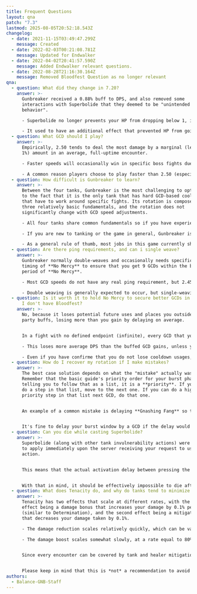 ```yaml
---
title: Frequent Questions
layout: qna
patch: "7.3"
lastmod: 2025-08-05T20:52:18.543Z
changelog:
  - date: 2021-11-15T03:49:47.299Z
    message: Created
  - date: 2022-02-03T00:21:08.781Z
    message: Updated for Endwalker
  - date: 2022-04-02T20:41:57.590Z
    message: Added Endwalker relevant questions.
  - date: 2022-08-28T21:16:30.164Z
    message: Removed Bloodfest Question as no longer relevant
qna:
  - question: What did they change in 7.20?
    answer: >-
      Gunbreaker received a 0.88% buff to DPS, and also removed some
      interactions with Superbolide that they deemed to be "unintended
      behavior".

      - Superbolide no longer prevents your HP from dropping below 1, it now only grants the impervious effect that reduces damage taken to zero (similar to Hallowed Ground). 

      - It used to have an additional effect that prevented HP from going below 1 (similar to Holmgang), which could be useful if a damage event was calculated on the player but had not yet hit them, as activating Superbolide would protect against that damage and promptly save them from dying.
  - question: What GCD should I play?
    answer: >-
      Empirically, 2.50 tends to deal the most damage by a marginal (less than
      1%) amount in an average, full-uptime encounter.

      - Faster speeds will occasionally win in specific boss fights due to the cooldown reduction permitting fight-specific cooldown usage that 2.50 cannot perform.

      - A common reason players choose to play faster than 2.50 (especially in prog) is because faster speeds are more forgiving due to their cooldown reduction and additional GCD space within **No Mercy**.
  - question: How difficult is Gunbreaker to learn?
    answer: >-
      Between the four tanks, Gunbreaker is the most challenging to optimize due
      to the fact that it is the only tank that has hard GCD-based cooldowns
      that have to work around specific fights. Its rotation is composed of
      three relatively basic fundamentals, and the rotation does not
      significantly change with GCD speed adjustments.

      - All four tanks share common fundamentals so if you have experience playing one, then Gunbreaker will not be that hard to pick up.

      - If you are new to tanking or the game in general, Gunbreaker is not significantly difficult to learn. The nuance lies primarily in optimizing.

      - As a general rule of thumb, most jobs in this game currently share some builder-spender philosophy surrounding a 60 or 120 second buff and follow principles that are similar to Gunbreaker.
  - question: Are there ping requirements, and can i single weave?
    answer: >-
      Gunbreaker normally double-weaves and occasionally needs specific usage
      timing of **No Mercy** to ensure that you get 9 GCDs within the buff
      period of **No Mercy**.

      - Most GCD speeds do not have any real ping requirement, but 2.45 needs you to be below ~50ms because **No Mercy** will be a "perfect" late weave every other usage.

      - Double weaving is generally expected to occur, but single-weaving is possible without damage loss (as long as the full burst window is completed).
  - question: Is it worth it to hold No Mercy to secure better GCDs in No Mercy when
      I don't have Bloodfest?
    answer: >-
      No, because it loses potential future uses and places you outside of your
      party buffs, losing more than you gain by delaying on average.


      In a fight with no defined endpoint (infinite), every GCD that you hold **No Mercy** ends up losing a fractional amount of a future burst phase depending on GCD speed.

      - This loses more average DPS than the buffed GCD gains, unless you already know how the fight timeline plays out and you have determined that you do not lose cooldown usages from delaying. 

      - Even if you have confirme that you do not lose cooldown usages, you must check if you are losing net DPS from the fact that you will push GCDs out of party raid buffs by delaying your burst phase.
  - question: How do I recover my rotation if I make mistakes?
    answer: >-
      The best case solution depends on what the "mistake" actually was.
      Remember that the basic guide's priority order for your burst phase is not
      telling you to follow that as a list, it is a **priority**. If you can't
      do a step in that list, move to the next one. If you can do a higher
      priority step in that list next GCD, do that one.


      An example of a common mistake is delaying **Gnashing Fang** so that it comes off cooldown at the same position as **Double Down** in your burst phase. You can place Sonic Break in the place of where **Gnashing Fang** normally goes, and then move **Gnashing Fang** or **Double Down** to the place that **Sonic Break** would have gone if you had not made that mistake.


      It's fine to delay your burst window by a GCD if the delay would help re-sort your burst actions in the event that several cooldowns become severely misaligned from **No Mercy**. We *try* not to delay because it's an average DPS loss, but so is running a rotation that is pushing cooldowns out of **No Mercy**.
  - question: Can you die while casting Superbolide?
    answer: >-
      Superbolide (along with other tank invulnerability actions) were updated
      to apply immediately upon the server receiving your request to use the
      action.


      This means that the actual activation delay between pressing the button and becoming impervious is half of your ping, because that's the time it took to send that action request to the server.


      With that in mind, it should be effectively impossible to die after you've cast the action, but you can still die as you wait for the buff to activate on the server's end to damage that was already prepared and applied to you at that moment.
  - question: What does Tenacity do, and why do tanks tend to minimize its use?
    answer: >-
      Tenacity has two effects that scale at different rates, with the first
      effect being a damage bonus that increases your damage by 0.1% per tier
      (similar to Determination), and the second effect being a mitigation bonus
      that decreases your damage taken by 0.1%.

      - The damage reduction scales relatively quickly, which can be valuable in situations where damage isn't required (which usually isn't the case, so we don't prioritize this since our mitigation will cover the fight with or without Tenacity).

      - The damage boost scales somewhat slowly, at a rate equal to 80% of the tiering rate of Determination. This means that you get less damage boost per stat point invested, albeit not by a great difference.


      Since every encounter can be covered by tank and healer mitigation tools without any Tenacity, there's no reason to sacrifice DPS for mitigation on best-in-slot sets (or progression sets) and potentially risk missing a DPS check that you could have made by having better stats on your gear.


      Please keep in mind that this is *not* a recommendation to avoid Tenacity altogether. Gear that contains Tenacity is still very viable in the event that no equivalent item level gear piece exists that contains both CRIT and DET.
authors:
  - Balance-GNB-Staff
---
```

